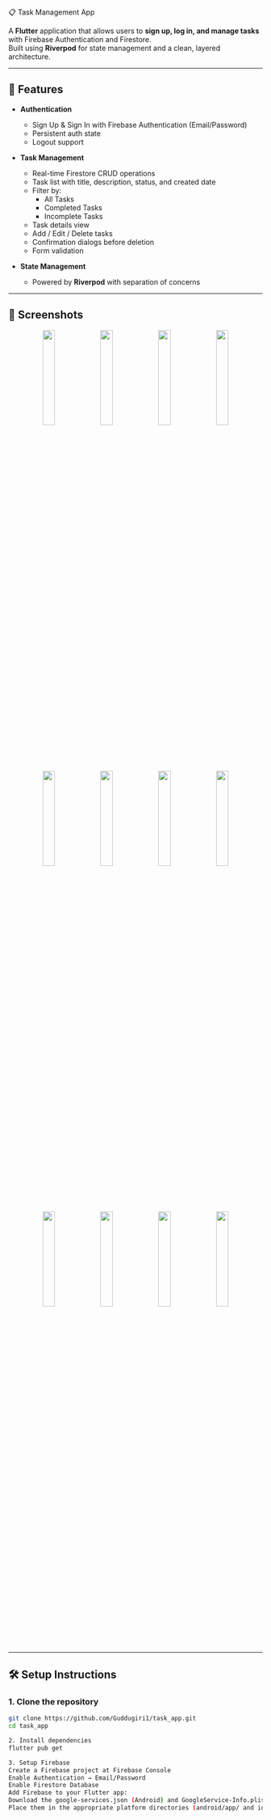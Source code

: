 📋 Task Management App

A **Flutter** application that allows users to **sign up, log in, and manage tasks** with Firebase Authentication and Firestore.  
Built using **Riverpod** for state management and a clean, layered architecture.

---

## 🚀 Features

- **Authentication**
  - Sign Up & Sign In with Firebase Authentication (Email/Password)
  - Persistent auth state
  - Logout support

- **Task Management**
  - Real-time Firestore CRUD operations
  - Task list with title, description, status, and created date
  - Filter by:
    - All Tasks
    - Completed Tasks
    - Incomplete Tasks
  - Task details view
  - Add / Edit / Delete tasks
  - Confirmation dialogs before deletion
  - Form validation

- **State Management**
  - Powered by **Riverpod** with separation of concerns

---

## 📸 Screenshots

<p align="center">
  <img src="https://github.com/user-attachments/assets/e71e0050-fe7e-4058-9b27-e79f19c0f3a5" width="22%" />
  <img src="https://github.com/user-attachments/assets/1a1d93e1-e854-4f8e-8bb8-3d036d9f32ef" width="22%" />
  <img src="https://github.com/user-attachments/assets/239bef94-8933-47c1-a867-e61e73b6131a" width="22%" />
  <img src="https://github.com/user-attachments/assets/f88edb00-393e-42d5-939a-f0539ff631e7" width="22%" />
</p>

<p align="center">
  <img src="https://github.com/user-attachments/assets/9846c565-c4b8-4dd5-8943-6a9ec27d3e3e" width="22%" />
  <img src="https://github.com/user-attachments/assets/f544214b-4d1c-42b3-bd8c-91bebfa6981a" width="22%" />
  <img src="https://github.com/user-attachments/assets/790ea8e2-30dd-4369-aa11-c850735ddcd2" width="22%" />
  <img src="https://github.com/user-attachments/assets/9870d76a-c2ff-4638-babb-fbf032130080" width="22%" />
</p>

<p align="center">
  <img src="https://github.com/user-attachments/assets/4e91ebbb-6988-4c4f-8d1d-4404aca3c1f5" width="22%" />
  <img src="https://github.com/user-attachments/assets/466ce83f-a647-40be-ad59-08c9043cb620" width="22%" />
  <img src="https://github.com/user-attachments/assets/7947df88-787d-464b-a4c9-8274bb065eb2" width="22%" />
  <img src="https://github.com/user-attachments/assets/f29a0741-5c8d-4edb-978a-2ab34beacae1" width="22%" />
</p>


---

## 🛠️ Setup Instructions

### 1. Clone the repository
```bash
git clone https://github.com/Guddugiri1/task_app.git
cd task_app

2. Install dependencies
flutter pub get

3. Setup Firebase
Create a Firebase project at Firebase Console
Enable Authentication → Email/Password
Enable Firestore Database
Add Firebase to your Flutter app:
Download the google-services.json (Android) and GoogleService-Info.plist (iOS)
Place them in the appropriate platform directories (android/app/ and ios/Runner/)

